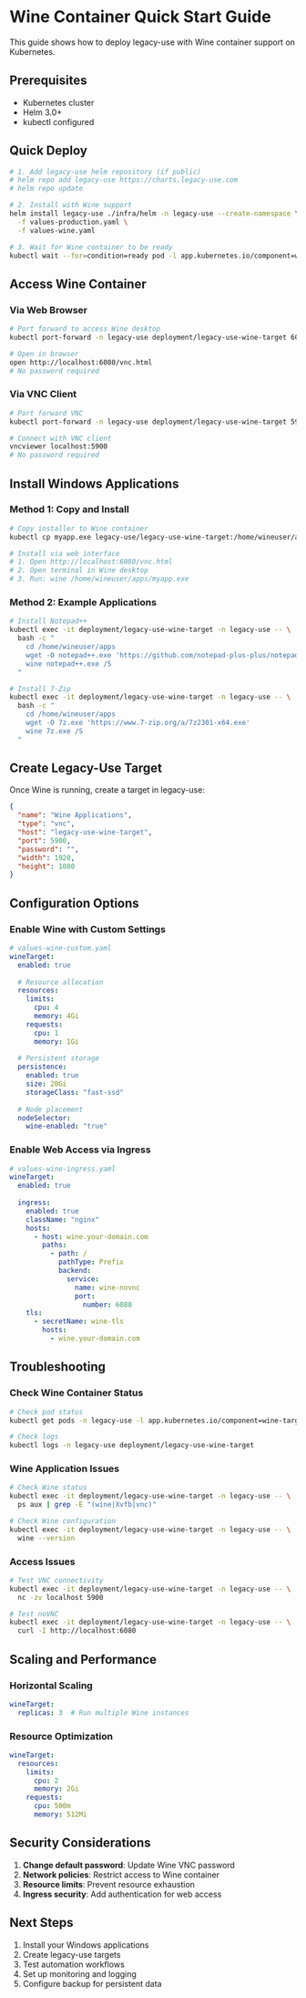 # Wine Container Quick Start Guide

This guide shows how to deploy legacy-use with Wine container support on Kubernetes.

## Prerequisites

- Kubernetes cluster
- Helm 3.0+
- kubectl configured

## Quick Deploy

```bash
# 1. Add legacy-use helm repository (if public)
# helm repo add legacy-use https://charts.legacy-use.com
# helm repo update

# 2. Install with Wine support
helm install legacy-use ./infra/helm -n legacy-use --create-namespace \
  -f values-production.yaml \
  -f values-wine.yaml

# 3. Wait for Wine container to be ready
kubectl wait --for=condition=ready pod -l app.kubernetes.io/component=wine-target -n legacy-use --timeout=300s
```

## Access Wine Container

### Via Web Browser
```bash
# Port forward to access Wine desktop
kubectl port-forward -n legacy-use deployment/legacy-use-wine-target 6080:6080

# Open in browser
open http://localhost:6080/vnc.html
# No password required
```

### Via VNC Client
```bash
# Port forward VNC
kubectl port-forward -n legacy-use deployment/legacy-use-wine-target 5900:5900

# Connect with VNC client
vncviewer localhost:5900
# No password required
```

## Install Windows Applications

### Method 1: Copy and Install
```bash
# Copy installer to Wine container
kubectl cp myapp.exe legacy-use/legacy-use-wine-target:/home/wineuser/apps/

# Install via web interface
# 1. Open http://localhost:6080/vnc.html
# 2. Open terminal in Wine desktop
# 3. Run: wine /home/wineuser/apps/myapp.exe
```

### Method 2: Example Applications
```bash
# Install Notepad++
kubectl exec -it deployment/legacy-use-wine-target -n legacy-use -- \
  bash -c "
    cd /home/wineuser/apps
    wget -O notepad++.exe 'https://github.com/notepad-plus-plus/notepad-plus-plus/releases/download/v8.5.8/npp.8.5.8.Installer.exe'
    wine notepad++.exe /S
  "

# Install 7-Zip
kubectl exec -it deployment/legacy-use-wine-target -n legacy-use -- \
  bash -c "
    cd /home/wineuser/apps
    wget -O 7z.exe 'https://www.7-zip.org/a/7z2301-x64.exe'
    wine 7z.exe /S
  "
```

## Create Legacy-Use Target

Once Wine is running, create a target in legacy-use:

```json
{
  "name": "Wine Applications",
  "type": "vnc",
  "host": "legacy-use-wine-target",
  "port": 5900,
  "password": "",
  "width": 1920,
  "height": 1080
}
```

## Configuration Options

### Enable Wine with Custom Settings
```yaml
# values-wine-custom.yaml
wineTarget:
  enabled: true
  
  # Resource allocation
  resources:
    limits:
      cpu: 4
      memory: 4Gi
    requests:
      cpu: 1
      memory: 1Gi
  
  # Persistent storage
  persistence:
    enabled: true
    size: 20Gi
    storageClass: "fast-ssd"
  
  # Node placement
  nodeSelector:
    wine-enabled: "true"
```

### Enable Web Access via Ingress
```yaml
# values-wine-ingress.yaml
wineTarget:
  enabled: true
  
  ingress:
    enabled: true
    className: "nginx"
    hosts:
      - host: wine.your-domain.com
        paths:
          - path: /
            pathType: Prefix
            backend:
              service:
                name: wine-novnc
                port:
                  number: 6080
    tls:
      - secretName: wine-tls
        hosts:
          - wine.your-domain.com
```

## Troubleshooting

### Check Wine Container Status
```bash
# Check pod status
kubectl get pods -n legacy-use -l app.kubernetes.io/component=wine-target

# Check logs
kubectl logs -n legacy-use deployment/legacy-use-wine-target
```

### Wine Application Issues
```bash
# Check Wine status
kubectl exec -it deployment/legacy-use-wine-target -n legacy-use -- \
  ps aux | grep -E "(wine|Xvfb|vnc)"

# Check Wine configuration
kubectl exec -it deployment/legacy-use-wine-target -n legacy-use -- \
  wine --version
```

### Access Issues
```bash
# Test VNC connectivity
kubectl exec -it deployment/legacy-use-wine-target -n legacy-use -- \
  nc -zv localhost 5900

# Test noVNC
kubectl exec -it deployment/legacy-use-wine-target -n legacy-use -- \
  curl -I http://localhost:6080
```

## Scaling and Performance

### Horizontal Scaling
```yaml
wineTarget:
  replicas: 3  # Run multiple Wine instances
```

### Resource Optimization
```yaml
wineTarget:
  resources:
    limits:
      cpu: 2
      memory: 2Gi
    requests:
      cpu: 500m
      memory: 512Mi
```

## Security Considerations

1. **Change default password**: Update Wine VNC password
2. **Network policies**: Restrict access to Wine container
3. **Resource limits**: Prevent resource exhaustion
4. **Ingress security**: Add authentication for web access

## Next Steps

1. Install your Windows applications
2. Create legacy-use targets
3. Test automation workflows
4. Set up monitoring and logging
5. Configure backup for persistent data